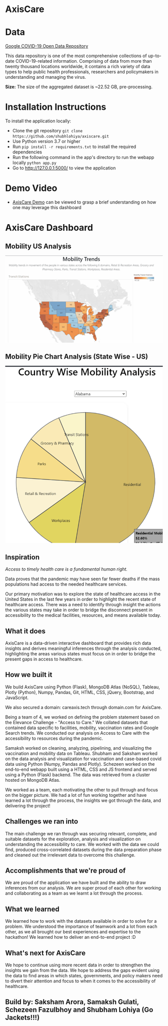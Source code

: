 # AxisCare

# Data
[Google COVID-19 Open Data Repository](https://health.google.com/covid-19/open-data/)

This data repository is one of the most comprehensive collections of up-to-date COVID-19-related information. Comprising of data from more than twenty thousand locations worldwide, it contains a rich variety of data types to help public health professionals, researchers and policymakers in understanding and managing the virus.

__Size:__  The size of the aggregated dataset is ~22.52 GB, pre-processing.


# Installation Instructions
To install the application locally:

- Clone the git repository `git clone https://github.com/shubhlohiya/axiscare.git`
- Use Python version 3.7 or higher
- Run `pip install -r requirements.txt` to install the required dependencies
- Run the following command in the app's directory to run the webapp locally `python app.py`
- Go to http://127.0.0.1:5000/ to view the application

# Demo Video
- [AxisCare Demo](www.youtube.com) can be viewed to grasp a brief understanding on how one may leverage this dashboard

# AxisCare Dashboard
## Mobility US Analysis
![Mobility](./static/gifs/mobilitytb.gif)

## Mobility Pie Chart Analysis (State Wise - US)
![Mobility](./static/gifs/mobilitypie.gif)

## Inspiration
_Access to timely health care is a fundamental human right._

Data proves that the pandemic may have seen far fewer deaths if the mass populations had access to the needed healthcare services. 

Our primary motivation was to explore the state of healthcare access in the United States in the last few years in order to highlight the recent state of healthcare access. There was a need to identify through insight the actions the various states may take in order to bridge the disconnect present in accessibility to the medical facilities, resources, and means available today.

## What it does
AxisCare is a data-driven interactive dashboard that provides rich data insights and derives meaningful inferences through the analysis conducted, highlighting the areas various states must focus on in order to bridge the present gaps in access to healthcare.

## How we built it
We build AxisCare using Python (Flask), MongoDB Atlas (NoSQL), Tableau, Plotly (Python), Numpy, Pandas, Git, HTML, CSS, jQuery, Bootstrap, and JavaScript.

We also secured a domain: careaxis.tech through domain.com for AxisCare.

Being a team of 4, we worked on defining the problem statement based on the Elevance Challenge - "Access to Care." We collated datasets that contained data specific to facilities, mobility, vaccination rates and Google Search trends. We conducted our analysis on Access to Care with the accessibility to resources during the pandemic.

Samaksh worked on cleaning, analyzing, pipelining, and visualizing the vaccination and mobility data on Tableau. Shubham and Saksham worked on the data analysis and visualization for vaccination and case-based covid data using Python (Numpy, Pandas and Plotly). Schezeen worked on the end-to-end webapp built using a HTML, CSS and JS frontend and served using a Python (Flask) backend. The data was retrieved from a cluster hosted on MongoDB Atlas.

We worked as a team, each motivating the other to pull through and focus on the bigger picture. We had a lot of fun working together and have learned a lot through the process, the insights we got through the data, and delivering the project!

## Challenges we ran into
The main challenge we ran through was securing relevant, complete, and suitable datasets for the exploration, analysis and visualization on understanding the accessibility to care. We worked with the data we could find, produced cross-correlated datasets during the data preparation phase and cleaned out the irrelevant data to overcome this challenge.

## Accomplishments that we're proud of
We are proud of the application we have built and the ability to draw inferences from our analysis. We are super proud of each other for working and collaborating as a team as we learnt a lot through the process.

## What we learned
We learned how to work with the datasets available in order to solve for a problem. We understood the importance of teamwork and a lot from each other, as we all brought our best experiences and expertise to the hackathon! We learned how to deliver an end-to-end project :D 

## What's next for AxisCare
We hope to continue using more recent data in order to strengthen the insights we gain from the data. We hope to address the gaps evident using the data to find areas in which states, governments, and policy makers need to divert their attention and focus to when it comes to the accessibility of healthcare.



## Build by: Saksham Arora, Samaksh Gulati, Schezeen Fazulbhoy and Shubham Lohiya (Go Jackets!!!)
